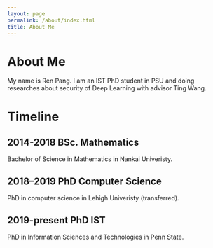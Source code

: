 ```yaml
---
layout: page
permalink: /about/index.html
title: About Me
---
```


# About Me

My name is Ren Pang. I am an IST PhD student in PSU and doing researches about security of Deep Learning with advisor Ting Wang.

# Timeline
## 2014-2018 BSc. Mathematics
Bachelor of Science in Mathematics in Nankai Univeristy.

## 2018–2019 PhD Computer Science
PhD in computer science in Lehigh Univeristy (transferred).

## 2019-present PhD IST
PhD in Information Sciences and Technologies in Penn State.
